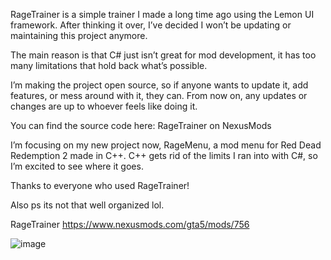 RageTrainer is a simple trainer I made a long time ago using the Lemon UI framework. After thinking it over, I’ve decided I won’t be updating or maintaining this project anymore.

The main reason is that C# just isn’t great for mod development, it has too many limitations that hold back what’s possible.

I’m making the project open source, so if anyone wants to update it, add features, or mess around with it, they can. From now on, any updates or changes are up to whoever feels like doing it.

You can find the source code here:
RageTrainer on NexusMods

I’m focusing on my new project now, RageMenu, a mod menu for Red Dead Redemption 2 made in C++. C++ gets rid of the limits I ran into with C#, so I’m excited to see where it goes.

Thanks to everyone who used RageTrainer!

Also ps its not that well organized lol.

RageTrainer https://www.nexusmods.com/gta5/mods/756

![image](https://github.com/user-attachments/assets/df541147-8734-4414-aa26-330bdc399411)

